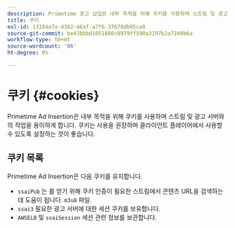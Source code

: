 ```yaml
---
description: Primetime 광고 삽입은 내부 목적을 위해 쿠키를 사용하며 스트림 및 광고 서버와의 작업을 용이하게 합니다.
title: 쿠키
exl-id: 13184a7a-4302-46af-a7f6-37678db05ce8
source-git-commit: be43bbbd1051886c8979ff590a3197b2a7249b6a
workflow-type: tm+mt
source-wordcount: '86'
ht-degree: 0%

---
```


# 쿠키 {#cookies}

Primetime Ad Insertion은 내부 목적을 위해 쿠키를 사용하며 스트림 및 광고 서버와의 작업을 용이하게 합니다.  쿠키는 사용을 권장하며 클라이언트 플레이어에서 사용할 수 있도록 설정하는 것이 좋습니다.

## 쿠키 목록

Primetime Ad Insertion은 다음 쿠키를 유지합니다.

* `ssaiPub` 는 를 얻기 위해 쿠키 인증이 필요한 스트림에서 콘텐츠 URL을 검색하는 데 도움이 됩니다. `m3u8` 파일.
* `ssai3` 필요한 광고 서버에 대한 세션 쿠키를 보유합니다.
* `AWSELB` 및 `ssaiSession` 세션 관련 정보를 보관합니다.
